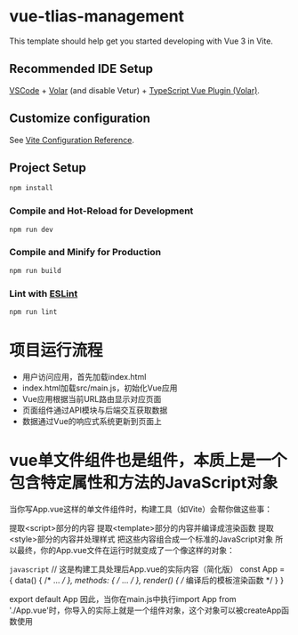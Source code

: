 # vue-tlias-management

This template should help get you started developing with Vue 3 in Vite.

## Recommended IDE Setup

[VSCode](https://code.visualstudio.com/) + [Volar](https://marketplace.visualstudio.com/items?itemName=Vue.volar) (and disable Vetur) + [TypeScript Vue Plugin (Volar)](https://marketplace.visualstudio.com/items?itemName=Vue.vscode-typescript-vue-plugin).

## Customize configuration

See [Vite Configuration Reference](https://vitejs.dev/config/).

## Project Setup

```sh
npm install
```

### Compile and Hot-Reload for Development

```sh
npm run dev
```

### Compile and Minify for Production

```sh
npm run build
```

### Lint with [ESLint](https://eslint.org/)

```sh
npm run lint
```

# 项目运行流程
- 用户访问应用，首先加载index.html
- index.html加载src/main.js，初始化Vue应用
- Vue应用根据当前URL路由显示对应页面
- 页面组件通过API模块与后端交互获取数据
- 数据通过Vue的响应式系统更新到页面上

# vue单文件组件也是组件，本质上是一个包含特定属性和方法的JavaScript对象
当你写App.vue这样的单文件组件时，构建工具（如Vite）会帮你做这些事：

提取\<script\>部分的内容
提取\<template\>部分的内容并编译成渲染函数
提取\<style\>部分的内容并处理样式
把这些内容组合成一个标准的JavaScript对象
所以最终，你的App.vue文件在运行时就变成了一个像这样的对象：

`javascript`
// 这是构建工具处理后App.vue的实际内容（简化版）
const App = {
  data() { /* ... */ },
  methods: { /* ... */ },
  render() { /* 编译后的模板渲染函数 */ }
}

export default App
因此，当你在main.js中执行import App from './App.vue'时，你导入的实际上就是一个组件对象，这个对象可以被createApp函数使用